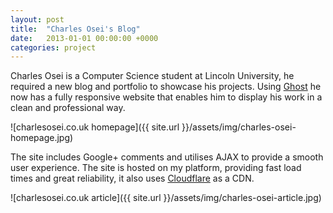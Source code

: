 ```yaml
---
layout: post
title:  "Charles Osei's Blog"
date:   2013-01-01 00:00:00 +0000
categories: project
---
```

Charles Osei is a Computer Science student at Lincoln University, he required a new blog and portfolio to showcase his projects. Using [Ghost](https://ghost.org/) he now has a fully responsive website that enables him to display his work in a clean and professional way.

![charlesosei.co.uk homepage]({{ site.url }}/assets/img/charles-osei-homepage.jpg)

The site includes Google+ comments and utilises AJAX to provide a smooth user experience. The site is hosted on my platform, providing fast load times and great reliability, it also uses [Cloudflare](https://www.cloudflare.com/) as a CDN.

![charlesosei.co.uk article]({{ site.url }}/assets/img/charles-osei-article.jpg)
